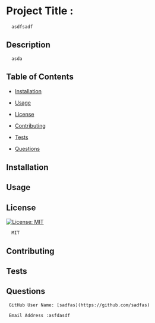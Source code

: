 
  # Project Title :
      asdfsadf
  ## Description
      asda

  ## Table of Contents
  * [Installation](#installation)
  * [Usage](#usage)
     
  * [License](#license)
  
  * [Contributing](#contributing)
  * [Tests](#tests)
  * [Questions](#questions)

  ## Installation


  ## Usage




  ## License
        
  [![License: MIT](https://img.shields.io/badge/License-MIT-yellow.svg)](https://opensource.org/licenses/MIT) 
   
      MIT
  



  ## Contributing



  ## Tests



  ## Questions
     GitHub User Name: [sadfas](https://github.com/sadfas)

     Email Address :asfdasdf



